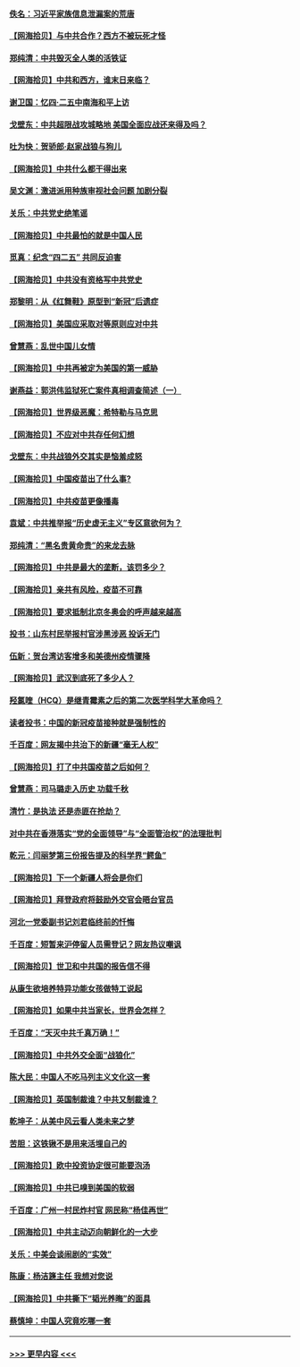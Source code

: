 #### [佚名：习近平家族信息泄漏案的荒唐](../pages/nsc993/n12904705.md?t=04261151) 
#### [【网海拾贝】与中共合作？西方不被玩死才怪](../pages/nsc993/n12903873.md?t=04261151) 
#### [郑纯清：中共毁灭全人类的活铁证](../pages/nsc993/n12903785.md?t=04261151) 
#### [【网海拾贝】中共和西方，谁末日来临？](../pages/nsc993/n12903482.md?t=04261151) 
#### [谢卫国：忆四‧二五中南海和平上访](../pages/nsc993/n12902192.md?t=04261151) 
#### [戈壁东：中共超限战攻城略地 美国全面应战还来得及吗？](../pages/nsc993/n12902297.md?t=04261151) 
#### [吐为快：贺骄郎‧赵家战狼与狗儿](../pages/nsc993/n12902280.md?t=04261151) 
#### [【网海拾贝】中共什么都干得出来](../pages/nsc993/n12897500.md?t=04261151) 
#### [吴文渊：激进派用种族审视社会问题 加剧分裂](../pages/nsc993/n12893881.md?t=04261151) 
#### [关乐：中共党史绝笔谣](../pages/nsc993/n12897270.md?t=04261151) 
#### [【网海拾贝】中共最怕的就是中国人民](../pages/nsc993/n12894705.md?t=04261151) 
#### [觅真：纪念“四二五” 共同反迫害](../pages/nsc993/n12894553.md?t=04261151) 
#### [【网海拾贝】中共没有资格写中共党史](../pages/nsc993/n12892231.md?t=04261151) 
#### [郑黎明：从《红舞鞋》原型到“新冠”后遗症](../pages/nsc993/n12890469.md?t=04261151) 
#### [【网海拾贝】美国应采取对等原则应对中共](../pages/nsc993/n12889176.md?t=04261151) 
#### [曾慧燕：乱世中国儿女情](../pages/nsc993/n12887931.md?t=04261151) 
#### [【网海拾贝】中共再被定为美国的第一威胁](../pages/nsc993/n12887580.md?t=04261151) 
#### [谢燕益：郭洪伟监狱死亡案件真相调查简述（一）](../pages/nsc993/n12885648.md?t=04261151) 
#### [【网海拾贝】世界级恶魔：希特勒与马克思](../pages/nsc993/n12884062.md?t=04261151) 
#### [【网海拾贝】不应对中共存任何幻想](../pages/nsc993/n12881460.md?t=04261151) 
#### [戈壁东：中共战狼外交其实是恼羞成怒](../pages/nsc993/n12880392.md?t=04261151) 
#### [【网海拾贝】中国疫苗出了什么事?](../pages/nsc993/n12879124.md?t=04261151) 
#### [【网海拾贝】中共疫苗更像播毒](../pages/nsc993/n12876631.md?t=04261151) 
#### [袁斌：中共推举报“历史虚无主义”专区意欲何为？](../pages/nsc993/n12876530.md?t=04261151) 
#### [郑纯清：“黑名贵黄命贵”的来龙去脉](../pages/nsc993/n12875589.md?t=04261151) 
#### [【网海拾贝】中共是最大的垄断，该罚多少？](../pages/nsc993/n12874006.md?t=04261151) 
#### [【网海拾贝】亲共有风险，疫苗不可靠](../pages/nsc993/n12872224.md?t=04261151) 
#### [【网海拾贝】要求抵制北京冬奥会的呼声越来越高](../pages/nsc993/n12868962.md?t=04261151) 
#### [投书：山东村民举报村官涉黑涉恶 投诉无门](../pages/nsc993/n12869726.md?t=04261151) 
#### [伍新：贺台湾访客增多和美德州疫情骤降](../pages/nsc993/n12865651.md?t=04261151) 
#### [【网海拾贝】武汉到底死了多少人？](../pages/nsc993/n12863707.md?t=04261151) 
#### [羟氯喹（HCQ）是继青霉素之后的第二次医学科学大革命吗？](../pages/nsc993/n12638564.md?t=04261151) 
#### [读者投书：中国的新冠疫苗接种就是强制性的](../pages/nsc993/n12859932.md?t=04261151) 
#### [千百度：网友揭中共治下的新疆“毫无人权”](../pages/nsc993/n12858385.md?t=04261151) 
#### [【网海拾贝】打了中共国疫苗之后如何？](../pages/nsc993/n12857866.md?t=04261151) 
#### [曾慧燕：司马璐走入历史 功载千秋](../pages/nsc993/n12856996.md?t=04261151) 
#### [清竹：是执法 还是赤匪在抢劫？](../pages/nsc993/n12856952.md?t=04261151) 
#### [对中共在香港落实“党的全面领导”与“全面管治权”的法理批判](../pages/nsc993/n12856929.md?t=04261151) 
#### [乾元：闫丽梦第三份报告提及的科学界“鳄鱼”](../pages/nsc993/n12855985.md?t=04261151) 
#### [【网海拾贝】下一个新疆人将会是你们](../pages/nsc993/n12855864.md?t=04261151) 
#### [【网海拾贝】拜登政府将鼓励外交官会晤台官员](../pages/nsc993/n12853615.md?t=04261151) 
#### [河北一党委副书记刘君临终前的忏悔](../pages/nsc993/n12849420.md?t=04261151) 
#### [千百度：短暂来沪停留人员需登记？网友热议嘲讽](../pages/nsc993/n12853497.md?t=04261151) 
#### [【网海拾贝】世卫和中共国的报告信不得](../pages/nsc993/n12850902.md?t=04261151) 
#### [从康生欲培养特异功能女孩做特工说起](../pages/nsc993/n12849289.md?t=04261151) 
#### [【网海拾贝】如果中共当家长，世界会怎样？](../pages/nsc993/n12848436.md?t=04261151) 
#### [千百度：“天灭中共千真万确！”](../pages/nsc993/n12845659.md?t=04261151) 
#### [【网海拾贝】中共外交全面“战狼化”](../pages/nsc993/n12845607.md?t=04261151) 
#### [陈大民：中国人不吃马列主义文化这一套](../pages/nsc993/n12842496.md?t=04261151) 
#### [【网海拾贝】英国制裁谁？中共又制裁谁？](../pages/nsc993/n12840909.md?t=04261151) 
#### [乾坤子：从美中风云看人类未来之梦](../pages/nsc993/n12840590.md?t=04261151) 
#### [苦胆：这铁锹不是用来活埋自己的](../pages/nsc993/n12839512.md?t=04261151) 
#### [【网海拾贝】欧中投资协定很可能要泡汤](../pages/nsc993/n12835122.md?t=04261151) 
#### [【网海拾贝】中共已嗅到美国的软弱](../pages/nsc993/n12832411.md?t=04261151) 
#### [千百度：广州一村民炸村官 网民称“杨佳再世”](../pages/nsc993/n12832380.md?t=04261151) 
#### [【网海拾贝】中共主动迈向朝鲜化的一大步](../pages/nsc993/n12829887.md?t=04261151) 
#### [关乐：中美会谈闹剧的“实效”](../pages/nsc993/n12826698.md?t=04261151) 
#### [陈康：杨洁篪主任  我想对您说](../pages/nsc993/n12826609.md?t=04261151) 
#### [【网海拾贝】中共撕下“韬光养晦”的面具](../pages/nsc993/n12826459.md?t=04261151) 
#### [蔡慎坤：中国人究竟吃哪一套](../pages/nsc993/n12826010.md?t=04261151) 

----
#### [ >>> 更早内容 <<< ](../indexes/nsc993-earlier.md)
